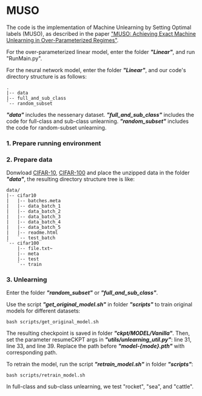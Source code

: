 # MUSO
The code is the implementation of Machine Unlearning by Setting Optimal labels (MUSO), as described in the paper ["MUSO: Achieving Exact Machine Unlearning in Over-Parameterized Regimes"](https://arxiv.org/abs/2410.08557).

For the over-parameterized linear model, enter the folder ***"Linear"***, and run "RunMain.py".

For the neural network model, enter the folder ***"Linear"***, and our code's directory structure is as follows:
```
.
|-- data
|-- full_and_sub_class
`-- random_subset
```
***"data"*** includes the nessenary dataset. 
***"full_and_sub_class"*** includes the code for full-class and sub-class unlearning.
***"random_subset"*** includes the code for random-subset unlearning.

### 1. Prepare running environment

### 2. Prepare data

Donwload [CIFAR-10](https://www.cs.toronto.edu/~kriz/cifar-10-python.tar.gz), [CIFAR-100](https://www.cs.toronto.edu/~kriz/cifar-100-python.tar.gz) and place the unzipped data in the folder ***"data"***, the resulting directory structure tree is like:
```
data/
|-- cifar10
|   |-- batches.meta
|   |-- data_batch_1
|   |-- data_batch_2
|   |-- data_batch_3
|   |-- data_batch_4
|   |-- data_batch_5
|   |-- readme.html
|   `-- test_batch
`-- cifar100
    |-- file.txt~
    |-- meta
    |-- test
    `-- train
```

### 3. Unlearning

Enter the folder ***"random_subset"*** or ***"full_and_sub_class"***.

Use the script ***"get_original_model.sh"*** in folder ***"scripts"*** to train original models for different datasets: 
```
bash scripts/get_original_model.sh
```

The resulting checkpoint is saved in folder ***"ckpt/MODEL/Vanilla"***. Then, set the parameter resumeCKPT args in ***"utils/unlearning_util.py"***: line 31, line 33, and line 39. Replace the path before ***"model-{mode}.pth"*** with corresponding path.


To retrain the model, run the script ***"retrain_model.sh"*** in folder ***"scripts"***:
```
bash scripts/retrain_model.sh
```

In full-class and sub-class unlearning, we test "rocket", "sea", and "cattle".


